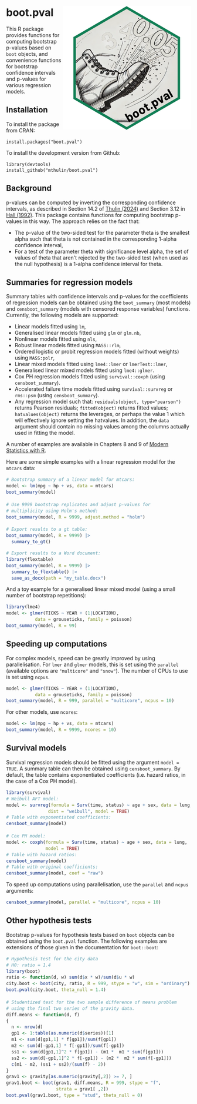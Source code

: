 # boot.pval <img src="man/figures/logo.png" align="right" width="350" />
This R package provides functions for computing bootstrap p-values based on `boot` objects, and convenience functions for bootstrap confidence intervals and p-values for various regression models.

## Installation
To install the package from CRAN:

```
install.packages("boot.pval")
```

To install the development version from Github:

```
library(devtools)
install_github("mthulin/boot.pval")
```

## Background
p-values can be computed by inverting the corresponding confidence intervals, as described in Section 14.2 of [Thulin (2024)](https://www.modernstatisticswithr.com/mathschap.html#confintequal) and Section 3.12 in [Hall (1992)](https://link.springer.com/book/10.1007/978-1-4612-4384-7). This package contains functions for computing bootstrap p-values in this way. The approach relies on the fact that:

- The p-value of the two-sided test for the parameter theta is the smallest alpha such that theta is not contained in the corresponding 1-alpha confidence interval,
- For a test of the parameter theta with significance level alpha, the set of values of theta that aren't rejected by the two-sided test (when used as the null hypothesis) is a 1-alpha confidence interval for theta.


## Summaries for regression models
Summary tables with confidence intervals and p-values for the coefficients of regression models can be obtained using the `boot_summary` (most models) and `censboot_summary` (models with censored response variables) functions. Currently, the following models are supported:

- Linear models fitted using `lm`,
- Generalised linear models fitted using `glm` or `glm.nb`,
- Nonlinear models fitted using `nls`,
- Robust linear models fitted using `MASS::rlm`,
- Ordered logistic or probit regression models fitted (without weights) using `MASS:polr`,
- Linear mixed models fitted using `lme4::lmer` or `lmerTest::lmer`,
- Generalised linear mixed models fitted using `lme4::glmer`.
- Cox PH regression models fitted using `survival::coxph` (using `censboot_summary`).
- Accelerated failure time models fitted using `survival::survreg` or `rms::psm` (using `censboot_summary`).
- Any regression model such that: `residuals(object, type="pearson")` returns Pearson residuals; `fitted(object)` returns fitted values; `hatvalues(object)` returns the leverages, or perhaps the value 1 which will effectively ignore setting the hatvalues. In addition, the `data` argument should contain no missing values among the columns actually used in fitting the model.

A number of examples are available in Chapters 8 and 9 of [Modern Statistics with R](https://www.modernstatisticswithr.com/).

Here are some simple examples with a linear regression model for the `mtcars` data:

```r
# Bootstrap summary of a linear model for mtcars:
model <- lm(mpg ~ hp + vs, data = mtcars)
boot_summary(model)

# Use 9999 bootstrap replicates and adjust p-values for
# multiplicity using Holm's method:
boot_summary(model, R = 9999, adjust.method = "holm")

# Export results to a gt table:
boot_summary(model, R = 9999) |>
  summary_to_gt()
```

```r
# Export results to a Word document:
library(flextable)
boot_summary(model, R = 9999) |>
  summary_to_flextable() |> 
  save_as_docx(path = "my_table.docx")
```

And a toy example for a generalised linear mixed model (using a small number of bootstrap repetitions):

```r
library(lme4)
model <- glmer(TICKS ~ YEAR + (1|LOCATION),
           data = grouseticks, family = poisson)
boot_summary(model, R = 99)
```

## Speeding up computations
For complex models, speed can be greatly improved by using parallelisation. For `lmer` and `glmer` models, this is set using the `parallel` (available options are `"multicore"` and `"snow"`). The number of CPUs to use is set using `ncpus`.

```r
model <- glmer(TICKS ~ YEAR + (1|LOCATION),
           data = grouseticks, family = poisson)
boot_summary(model, R = 999, parallel = "multicore", ncpus = 10)
```

For other models, use `ncores`:

```r
model <- lm(mpg ~ hp + vs, data = mtcars)
boot_summary(model, R = 9999, ncores = 10)
```

## Survival models
Survival regression models should be fitted using the argument `model = TRUE`. A summary table can then be obtained using `censboot_summary`. By default, the table contains exponentiated coefficients (i.e. hazard ratios, in the case of a Cox PH model).

```r
library(survival)
# Weibull AFT model:
model <- survreg(formula = Surv(time, status) ~ age + sex, data = lung,
                dist = "weibull", model = TRUE)
# Table with exponentiated coefficients:
censboot_summary(model)

# Cox PH model:
model <- coxph(formula = Surv(time, status) ~ age + sex, data = lung,
               model = TRUE)
# Table with hazard ratios:
censboot_summary(model)
# Table with original coefficients:
censboot_summary(model, coef = "raw")
```

To speed up computations using parallelisation, use the `parallel` and `ncpus` arguments:

```r
censboot_summary(model, parallel = "multicore", ncpus = 10)
```


## Other hypothesis tests
Bootstrap p-values for hypothesis tests based on `boot` objects can be obtained using the `boot.pval` function. The following examples are extensions of those given in the documentation for `boot::boot`:

```r
# Hypothesis test for the city data
# H0: ratio = 1.4
library(boot)
ratio <- function(d, w) sum(d$x * w)/sum(d$u * w)
city.boot <- boot(city, ratio, R = 999, stype = "w", sim = "ordinary")
boot.pval(city.boot, theta_null = 1.4)

# Studentized test for the two sample difference of means problem
# using the final two series of the gravity data.
diff.means <- function(d, f)
{
  n <- nrow(d)
  gp1 <- 1:table(as.numeric(d$series))[1]
  m1 <- sum(d[gp1,1] * f[gp1])/sum(f[gp1])
  m2 <- sum(d[-gp1,1] * f[-gp1])/sum(f[-gp1])
  ss1 <- sum(d[gp1,1]^2 * f[gp1]) - (m1 *  m1 * sum(f[gp1]))
  ss2 <- sum(d[-gp1,1]^2 * f[-gp1]) - (m2 *  m2 * sum(f[-gp1]))
  c(m1 - m2, (ss1 + ss2)/(sum(f) - 2))
}
grav1 <- gravity[as.numeric(gravity[,2]) >= 7, ]
grav1.boot <- boot(grav1, diff.means, R = 999, stype = "f",
                   strata = grav1[ ,2])
boot.pval(grav1.boot, type = "stud", theta_null = 0)
```
